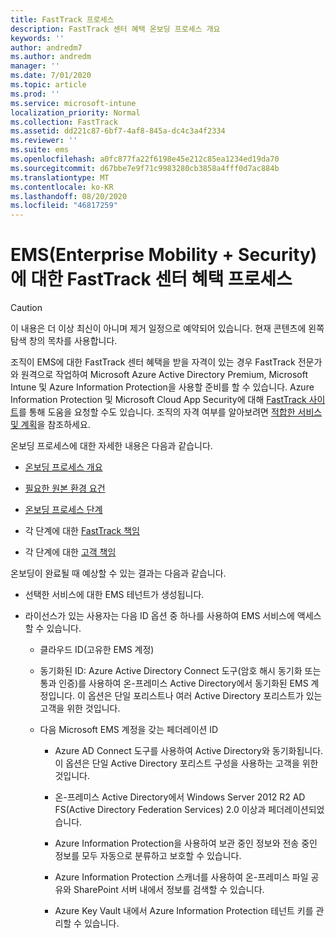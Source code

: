 ```yaml
---
title: FastTrack 프로세스
description: FastTrack 센터 혜택 온보딩 프로세스 개요
keywords: ''
author: andredm7
ms.author: andredm
manager: ''
ms.date: 7/01/2020
ms.topic: article
ms.prod: ''
ms.service: microsoft-intune
localization_priority: Normal
ms.collection: FastTrack
ms.assetid: dd221c87-6bf7-4af8-845a-dc4c3a4f2334
ms.reviewer: ''
ms.suite: ems
ms.openlocfilehash: a0fc877fa22f6198e45e212c85ea1234ed19da70
ms.sourcegitcommit: d67bbe7e9f71c9983280cb3858a4fff0d7ac884b
ms.translationtype: MT
ms.contentlocale: ko-KR
ms.lasthandoff: 08/20/2020
ms.locfileid: "46817259"
---
```

# <a name="fasttrack-center-benefit-process-for-enterprise-mobility--security-ems"></a>EMS(Enterprise Mobility + Security)에 대한 FastTrack 센터 혜택 프로세스

> [!CAUTION]
> 이 내용은 더 이상 최신이 아니며 제거 일정으로 예약되어 있습니다. 현재 콘텐츠에 왼쪽 탐색 창의 목차를 사용합니다.

조직이 EMS에 대한 FastTrack 센터 혜택을 받을 자격이 있는 경우 FastTrack 전문가와 원격으로 작업하여 Microsoft Azure Active Directory Premium, Microsoft Intune 및 Azure Information Protection을 사용할 준비를 할 수 있습니다. Azure Information Protection 및 Microsoft Cloud App Security에 대해 [FastTrack 사이트](https://www.microsoft.com/fasttrack/microsoft-365/ems)를 통해 도움을 요청할 수도 있습니다. 조직의 자격 여부를 알아보려면 [적합한 서비스 및 계획](M365-eligible-services-and-plans.md)을 참조하세요.


온보딩 프로세스에 대한 자세한 내용은 다음과 같습니다.

-   [온보딩 프로세스 개요](EMS-fasttrack-benefit-overview.md)

-   [필요한 원본 환경 요건](EMS-source-environment-expectations.md)

-   [온보딩 프로세스 단계](EMS-onboarding-phases.md)

-   각 단계에 대한 [FastTrack 책임](EMS-fasttrack-responsibilities.md)

-   각 단계에 대한 [고객 책임](EMS-your-responsibilities.md)

온보딩이 완료될 때 예상할 수 있는 결과는 다음과 같습니다.

-   선택한 서비스에 대한 EMS 테넌트가 생성됩니다.

-   라이선스가 있는 사용자는 다음 ID 옵션 중 하나를 사용하여 EMS 서비스에 액세스할 수 있습니다.

    -   클라우드 ID(고유한 EMS 계정)

    -   동기화된 ID: Azure Active Directory Connect 도구(암호 해시 동기화 또는 통과 인증)를 사용하여 온-프레미스 Active Directory에서 동기화된 EMS 계정입니다. 이 옵션은 단일 포리스트나 여러 Active Directory 포리스트가 있는 고객을 위한 것입니다.

    -   다음 Microsoft EMS 계정을 갖는 페더레이션 ID

        -   Azure AD Connect 도구를 사용하여 Active Directory와 동기화됩니다. 이 옵션은 단일 Active Directory 포리스트 구성을 사용하는 고객을 위한 것입니다.

        -   온-프레미스 Active Directory에서 Windows Server 2012 R2 AD FS(Active Directory Federation Services) 2.0 이상과 페더레이션되었습니다.

        -   Azure Information Protection을 사용하여 보관 중인 정보와 전송 중인 정보를 모두 자동으로 분류하고 보호할 수 있습니다. 

        -   Azure Information Protection 스캐너를 사용하여 온-프레미스 파일 공유와 SharePoint 서버 내에서 정보를 검색할 수 있습니다. 

        -   Azure Key Vault 내에서 Azure Information Protection 테넌트 키를 관리할 수 있습니다. 

